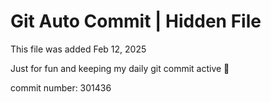 # Git Auto Commit | Hidden File

This file was added Feb 12, 2025

Just for fun and keeping my daily git commit active 🤪

commit number: 301436
